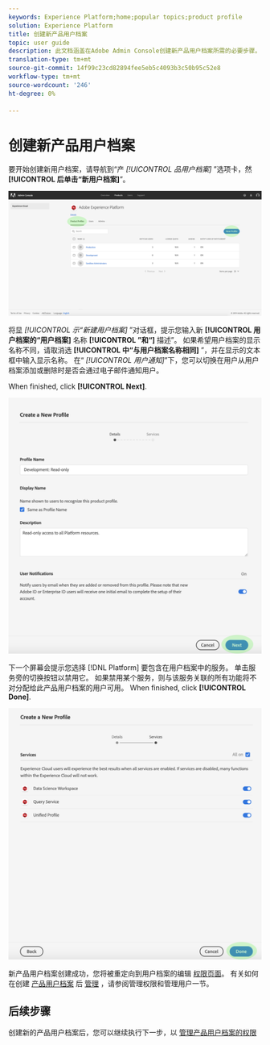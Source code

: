 ```yaml
---
keywords: Experience Platform;home;popular topics;product profile
solution: Experience Platform
title: 创建新产品用户档案
topic: user guide
description: 此文档涵盖在Adobe Admin Console创建新产品用户档案所需的必要步骤。 要开始创建新用户档案，请导航到“产品用户档案”选项卡，然后单击“新建用户档案”。
translation-type: tm+mt
source-git-commit: 14f99c23cd82894fee5eb5c4093b3c50b95c52e8
workflow-type: tm+mt
source-wordcount: '246'
ht-degree: 0%

---
```



# 创建新产品用户档案

要开始创建新用户档案，请导航到“产 *[!UICONTROL 品用户档案]* ”选项卡，然 **[!UICONTROL 后单击“新用户档案]**”。

![新用户档案按钮](../images/new-profile-button.png)

将显 _[!UICONTROL 示“新建用户档案]_ ”对话框，提示您输入新 **[!UICONTROL 用户档案的“用户档案]** 名称 **[!UICONTROL ”和“]** 描述”。 如果希望用户档案的显示名称不同，请取消选 **[!UICONTROL 中“与用户档案名称相同]** ”，并在显示的文本框中输入显示名称。 在“ *[!UICONTROL 用户通知]*”下，您可以切换在用户从用户档案添加或删除时是否会通过电子邮件通知用户。

When finished, click **[!UICONTROL Next]**.

![new-用户档案-details](../images/new-profile-details.png)

下一个屏幕会提示您选择 [!DNL Platform] 要包含在用户档案中的服务。 单击服务旁的切换按钮以禁用它。 如果禁用某个服务，则与该服务关联的所有功能将不对分配给此产品用户档案的用户可用。 When finished, click **[!UICONTROL Done]**.

![新用户档案服务](../images/new-profile-services.png)

新产品用户档案创建成功，您将被重定向到用户档案的编辑 [权限页面](#edit-permissions)。 有关如何在创建 [产品用户档案](#manage-permissions-for-a-product-profile) 后 [管理](#manage-users-for-a-product-profile) ，请参阅管理权限和管理用户一节。

## 后续步骤

创建新的产品用户档案后，您可以继续执行下一步，以 [管理产品用户档案的权限](permissions.md)